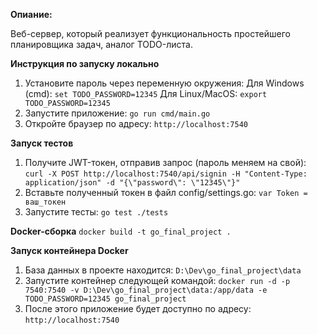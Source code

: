 **Опиание:**

Веб-сервер, который реализует функциональность простейшего планировщика задач, аналог TODO-листа.

**Инструкция по запуску локально**
1. Установите пароль через переменную окружения:
   Для Windows (cmd):
   `set TODO_PASSWORD=12345`
   Для Linux/MacOS:
   `export TODO_PASSWORD=12345`
2. Запустите приложение:
   `go run cmd/main.go`
3. Откройте браузер по адресу:
   `http://localhost:7540`

**Запуск тестов**
1. Получите JWT-токен, отправив запрос (пароль меняем на свой):
   `curl -X POST http://localhost:7540/api/signin -H "Content-Type: application/json" -d "{\"password\": \"12345\"}"`
2. Вставьте полученный токен в файл config/settings.go:
   `var Token = ваш_токен`
3. Запустите тесты:
   `go test ./tests`

**Docker-сборка**
`docker build -t go_final_project .`

**Запуск контейнера Docker**
1. База данных в проекте находится: `D:\Dev\go_final_project\data`
2. Запустите контейнер следующей командой:
   `docker run -d -p 7540:7540 -v D:\Dev\go_final_project\data:/app/data -e TODO_PASSWORD=12345 go_final_project`
2. После этого приложение будет доступно по адресу:
   `http://localhost:7540`